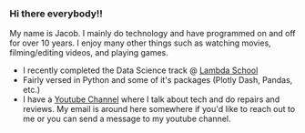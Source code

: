 ### Hi there everybody!!

My name is Jacob. I mainly do technology and have programmed on and off for over 10 years. I enjoy many other things such as watching movies, filming/editing videos, and playing games.

- I recently completed the Data Science track @ [Lambda School](https://lambdaschool.com/)
- Fairly versed in Python and some of it's packages (Plotly Dash, Pandas, etc.)
- I have a [Youtube Channel](https://www.youtube.com/user/ImMzrly) where I talk about tech and do repairs and reviews.
My email is around here somewhere if you'd like to reach out to me or you can send a message to my youtube channel.
